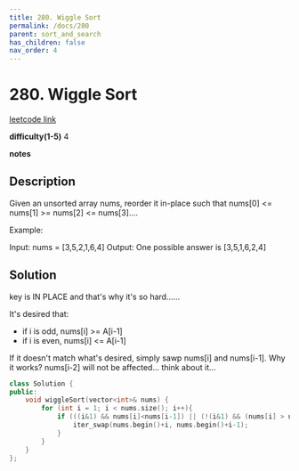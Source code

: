 ```yaml
---
title: 280. Wiggle Sort
permalink: /docs/280
parent: sort_and_search
has_children: false
nav_order: 4
---
```

# 280. Wiggle Sort
[leetcode link](https://leetcode.com/problems/wiggle-sort/)

**difficulty(1-5)** 
4

**notes**   


## Description
Given an unsorted array nums, reorder it in-place such that nums[0] <= nums[1] >= nums[2] <= nums[3]....

Example:

Input: nums = [3,5,2,1,6,4]
Output: One possible answer is [3,5,1,6,2,4]

## Solution
key is IN PLACE and that's why it's so hard......

It's desired that:
- if i is odd, nums[i] >= A[i-1]
- if i is even, nums[i] <= A[i-1]

If it doesn't match what's desired, simply sawp nums[i] and nums[i-1]. Why it works? nums[i-2] will not be affected... think about it... 

```c++
class Solution {
public:
    void wiggleSort(vector<int>& nums) {
        for (int i = 1; i < nums.size(); i++){
            if (((i&1) && nums[i]<nums[i-1]) || (!(i&1) && (nums[i] > nums[i-1]))){
                iter_swap(nums.begin()+i, nums.begin()+i-1);
            }
        }        
    }
};
```


<!-- 
Default label
{: .label }

Blue label
{: .label .label-blue }

Stable
{: .label .label-green }

New release
{: .label .label-purple }

Coming soon
{: .label .label-yellow }

Deprecated
{: .label .label-red } -->
